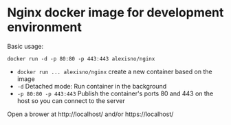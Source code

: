 Nginx docker image for development environment
==============================================

Basic usage:
```
docker run -d -p 80:80 -p 443:443 alexisno/nginx
```
* `docker run ... alexisno/nginx` create a new container based on the image
* `-d` Detached mode: Run container in the background
* `-p 80:80 -p 443:443` Publish the container's ports 80 and 443 on the host so you can connect to the server

Open a brower at http://localhost/ and/or https://localhost/
